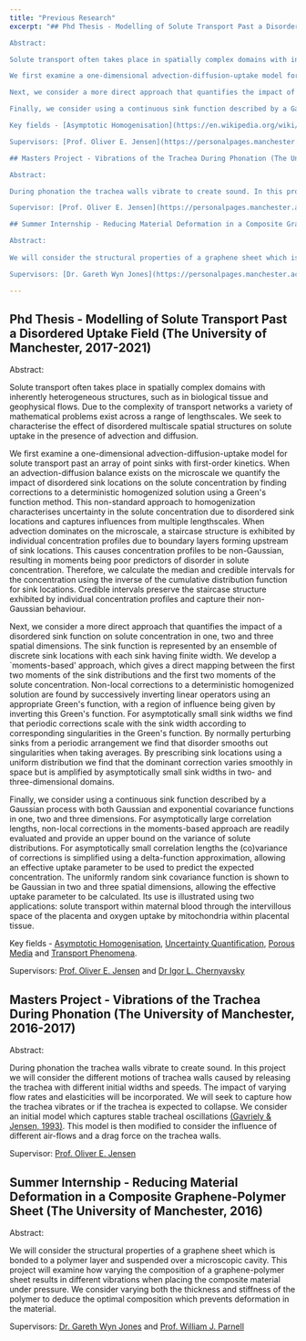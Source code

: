 ```yaml
---
title: "Previous Research"
excerpt: "## Phd Thesis - Modelling of Solute Transport Past a Disordered Uptake Field (The University of Manchester, 2017-2021)

Abstract:

Solute transport often takes place in spatially complex domains with inherently heterogeneous structures, such as in biological tissue and geophysical flows. Due to the complexity of transport networks a variety of mathematical problems exist across a range of lengthscales. We seek to characterise the effect of disordered multiscale spatial structures on solute uptake in the presence of advection and diffusion.

We first examine a one-dimensional advection-diffusion-uptake model for solute transport past an array of point sinks with first-order kinetics. When an advection-diffusion balance exists on the microscale we quantify the impact of disordered sink locations on the solute concentration by finding corrections to a deterministic homogenized solution using a Green's function method. This non-standard approach to homogenization characterises uncertainty in the solute concentration due to disordered sink locations and captures influences from multiple lengthscales. When advection dominates on the microscale, a staircase structure is exhibited by individual concentration profiles due to boundary layers forming upstream of sink locations. This causes concentration profiles to be non-Gaussian, resulting in moments being poor predictors of disorder in solute concentration. Therefore, we calculate the median and credible intervals for the concentration using the inverse of the cumulative distribution function for sink locations. Credible intervals preserve the staircase structure exhibited by individual concentration profiles and capture their non-Gaussian behaviour.

Next, we consider a more direct approach that quantifies the impact of a disordered sink function on solute concentration in one, two and three spatial dimensions. The sink function is represented by an ensemble of discrete sink locations with each sink having finite width. We develop a `moments-based' approach, which gives a direct mapping between the first two moments of the sink distributions and the first two moments of the solute concentration. Non-local corrections to a deterministic homogenized solution are found by successively inverting linear operators using an appropriate Green's function, with a region of influence being given by inverting this Green's function. For asymptotically small sink widths we find that periodic corrections scale with the sink width according to corresponding singularities in the Green's function. By normally perturbing sinks from a periodic arrangement we find that disorder smooths out singularities when taking averages. By prescribing sink locations using a uniform distribution we find that the dominant correction varies smoothly in space but is amplified by asymptotically small sink widths in two- and three-dimensional domains.

Finally, we consider using a continuous sink function described by a Gaussian process with both Gaussian and exponential covariance functions in one, two and three dimensions. For asymptotically large correlation lengths, non-local corrections in the moments-based approach are readily evaluated and provide an upper bound on the variance of solute distributions. For asymptotically small correlation lengths the (co)variance of corrections is simplified using a delta-function approximation, allowing an effective uptake parameter to be used to predict the expected concentration. The uniformly random sink covariance function is shown to be Gaussian in two and three spatial dimensions, allowing the effective uptake parameter to be calculated. Its use is illustrated using two applications: solute transport within maternal blood through the intervillous space of the placenta and oxygen uptake by mitochondria within placental tissue.

Key fields - [Asymptotic Homogenisation](https://en.wikipedia.org/wiki/Asymptotic_homogenization), [Uncertainty Quantification](https://en.wikipedia.org/wiki/Uncertainty_quantification), [Porous Media](https://en.wikipedia.org/wiki/Porous_medium) and [Transport Phenomena](https://en.wikipedia.org/wiki/Transport_phenomena).

Supervisors: [Prof. Oliver E. Jensen](https://personalpages.manchester.ac.uk/staff/oliver.jensen/) and [Dr Igor L. Chernyavsky](http://math-biophys.info/wiki/)

## Masters Project - Vibrations of the Trachea During Phonation (The University of Manchester, 2016-2017)

Abstract:

During phonation the trachea walls vibrate to create sound. In this project we will consider the different motions of trachea walls caused by releasing the trachea with different initial widths and speeds. The impact of varying flow rates and elasticities will be incorporated. We will seek to capture how the trachea vibrates or if the trachea is expected to collapse. We consider an initial model which captures stable tracheal oscillations [(Gavriely & Jensen, 1993)](https://journals.physiology.org/doi/abs/10.1152/jappl.1993.74.6.2828?casa_token=fiUhUlVFzLoAAAAA:5gL6yIO8A9GnZdMiHWtLFFVBAOZPHnrk8cs_0wtTHt1Nr6G-4gM4v9En2n_C2xlGai-CKrdXski_). This model is then modified to consider the influence of different air-flows and a drag force on the trachea walls.

Supervisor: [Prof. Oliver E. Jensen](https://personalpages.manchester.ac.uk/staff/oliver.jensen/)

## Summer Internship - Reducing Material Deformation in a Composite Graphene-Polymer Sheet (The University of Manchester, 2016)

Abstract:
 
We will consider the structural properties of a graphene sheet which is bonded to a polymer layer and suspended over a microscopic cavity. This project will examine how varying the composition of a graphene-polymer sheet results in different vibrations when placing the composite material under pressure. We consider varying both the thickness and stiffness of the polymer to deduce the optimal composition which prevents deformation in the material.

Supervisors: [Dr. Gareth Wyn Jones](https://personalpages.manchester.ac.uk/staff/gareth.jones-10/) and [Prof. William J. Parnell](https://www.research.manchester.ac.uk/portal/william.j.parnell.html)"

---
```


## Phd Thesis - Modelling of Solute Transport Past a Disordered Uptake Field (The University of Manchester, 2017-2021)

Abstract:

Solute transport often takes place in spatially complex domains with inherently heterogeneous structures, such as in biological tissue and geophysical flows. Due to the complexity of transport networks a variety of mathematical problems exist across a range of lengthscales. We seek to characterise the effect of disordered multiscale spatial structures on solute uptake in the presence of advection and diffusion.

We first examine a one-dimensional advection-diffusion-uptake model for solute transport past an array of point sinks with first-order kinetics. When an advection-diffusion balance exists on the microscale we quantify the impact of disordered sink locations on the solute concentration by finding corrections to a deterministic homogenized solution using a Green's function method. This non-standard approach to homogenization characterises uncertainty in the solute concentration due to disordered sink locations and captures influences from multiple lengthscales. When advection dominates on the microscale, a staircase structure is exhibited by individual concentration profiles due to boundary layers forming upstream of sink locations. This causes concentration profiles to be non-Gaussian, resulting in moments being poor predictors of disorder in solute concentration. Therefore, we calculate the median and credible intervals for the concentration using the inverse of the cumulative distribution function for sink locations. Credible intervals preserve the staircase structure exhibited by individual concentration profiles and capture their non-Gaussian behaviour.

Next, we consider a more direct approach that quantifies the impact of a disordered sink function on solute concentration in one, two and three spatial dimensions. The sink function is represented by an ensemble of discrete sink locations with each sink having finite width. We develop a `moments-based' approach, which gives a direct mapping between the first two moments of the sink distributions and the first two moments of the solute concentration. Non-local corrections to a deterministic homogenized solution are found by successively inverting linear operators using an appropriate Green's function, with a region of influence being given by inverting this Green's function. For asymptotically small sink widths we find that periodic corrections scale with the sink width according to corresponding singularities in the Green's function. By normally perturbing sinks from a periodic arrangement we find that disorder smooths out singularities when taking averages. By prescribing sink locations using a uniform distribution we find that the dominant correction varies smoothly in space but is amplified by asymptotically small sink widths in two- and three-dimensional domains.

Finally, we consider using a continuous sink function described by a Gaussian process with both Gaussian and exponential covariance functions in one, two and three dimensions. For asymptotically large correlation lengths, non-local corrections in the moments-based approach are readily evaluated and provide an upper bound on the variance of solute distributions. For asymptotically small correlation lengths the (co)variance of corrections is simplified using a delta-function approximation, allowing an effective uptake parameter to be used to predict the expected concentration. The uniformly random sink covariance function is shown to be Gaussian in two and three spatial dimensions, allowing the effective uptake parameter to be calculated. Its use is illustrated using two applications: solute transport within maternal blood through the intervillous space of the placenta and oxygen uptake by mitochondria within placental tissue.

Key fields - [Asymptotic Homogenisation](https://en.wikipedia.org/wiki/Asymptotic_homogenization), [Uncertainty Quantification](https://en.wikipedia.org/wiki/Uncertainty_quantification), [Porous Media](https://en.wikipedia.org/wiki/Porous_medium) and [Transport Phenomena](https://en.wikipedia.org/wiki/Transport_phenomena).

Supervisors: [Prof. Oliver E. Jensen](https://personalpages.manchester.ac.uk/staff/oliver.jensen/) and [Dr Igor L. Chernyavsky](http://math-biophys.info/wiki/)

## Masters Project - Vibrations of the Trachea During Phonation (The University of Manchester, 2016-2017)

Abstract:

During phonation the trachea walls vibrate to create sound. In this project we will consider the different motions of trachea walls caused by releasing the trachea with different initial widths and speeds. The impact of varying flow rates and elasticities will be incorporated. We will seek to capture how the trachea vibrates or if the trachea is expected to collapse. We consider an initial model which captures stable tracheal oscillations [(Gavriely & Jensen, 1993)](https://journals.physiology.org/doi/abs/10.1152/jappl.1993.74.6.2828?casa_token=fiUhUlVFzLoAAAAA:5gL6yIO8A9GnZdMiHWtLFFVBAOZPHnrk8cs_0wtTHt1Nr6G-4gM4v9En2n_C2xlGai-CKrdXski_). This model is then modified to consider the influence of different air-flows and a drag force on the trachea walls.

Supervisor: [Prof. Oliver E. Jensen](https://personalpages.manchester.ac.uk/staff/oliver.jensen/)

## Summer Internship - Reducing Material Deformation in a Composite Graphene-Polymer Sheet (The University of Manchester, 2016)

Abstract:
 
We will consider the structural properties of a graphene sheet which is bonded to a polymer layer and suspended over a microscopic cavity. This project will examine how varying the composition of a graphene-polymer sheet results in different vibrations when placing the composite material under pressure. We consider varying both the thickness and stiffness of the polymer to deduce the optimal composition which prevents deformation in the material.

Supervisors: [Dr. Gareth Wyn Jones](https://personalpages.manchester.ac.uk/staff/gareth.jones-10/) and [Prof. William J. Parnell](https://www.research.manchester.ac.uk/portal/william.j.parnell.html)
